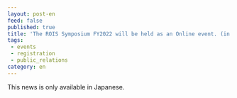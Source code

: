 ```yaml
---
layout: post-en
feed: false
published: true
title: 'The ROIS Symposium FY2022 will be held as an Online event. (in Japanese)'
tags:
 - events
 - registration
 - public_relations
category: en
---
```

This news is only available in Japanese.
